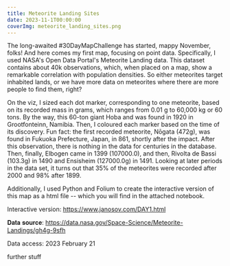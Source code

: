 ```yaml
---
title: Meteorite Landing Sites
date: 2023-11-1T00:00:00
coverImg: meteorite_landing_sites.png
---
```

The long-awaited #30DayMapChallenge has started, mappy November, folks! And here comes my first map, focusing on point data. Specifically, I used NASA's Open Data Portal's Meteorite Landing data. This dataset contains about 40k observations, which, when placed on a map, show a remarkable correlation with population densities. So either meteorites target inhabited lands, or we have more data on meteorites where there are more people to find them, right?

On the viz, I sized each dot marker, corresponding to one meteorite, based on its recorded mass in grams, which ranges from 0.01 g to 60,000 kg or 60 tons. By the way, this 60-ton giant Hoba and was found in 1920 in Grootfonteinn, Namibia. Then, I coloured each marker based on the time of its discovery. Fun fact: the first recorded meteorite, Nōgata (472g), was found in Fukuoka Prefecture, Japan, in 861, shortly after the impact. After this observation, there is nothing in the data for centuries in the database. Then, finally, Elbogen came in 1399 (107000.0), and then, Rivolta de Bassi (103.3g) in 1490 and Ensisheim (127000.0g) in 1491. Looking at later periods in the data set, it turns out that 35% of the meteorites were recorded after 2000 and 98% after 1899.

Additionally, I used Python and Folium to create the interactive version of this map as a html file -- which you will find in the attached notebook.

Interactive version: https://www.janosov.com/DAY1.html

𝐃𝐚𝐭𝐚 𝐬𝐨𝐮𝐫𝐜𝐞: https://data.nasa.gov/Space-Science/Meteorite-Landings/gh4g-9sfh

Data access: 2023 February 21


<!--more-->

further stuff
